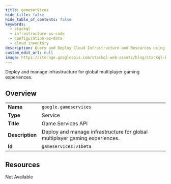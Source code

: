 ```yaml
---
title: gameservices
hide_title: false
hide_table_of_contents: false
keywords:
  - stackql
  - infrastructure-as-code
  - configuration-as-data
  - cloud inventory
description: Query and Deploy Cloud Infrastructure and Resources using SQL
custom_edit_url: null
image: https://storage.googleapis.com/stackql-web-assets/blog/stackql-blog-post-featured-image.png
---
```

Deploy and manage infrastructure for global multiplayer gaming experiences.  
    

## Overview
<table><tbody>
<tr><td><b>Name</b></td><td><code>google.gameservices</code></td></tr>
<tr><td><b>Type</b></td><td>Service</td></tr>
<tr><td><b>Title</b></td><td>Game Services API</td></tr>
<tr><td><b>Description</b></td><td>Deploy and manage infrastructure for global multiplayer gaming experiences.</td></tr>
<tr><td><b>Id</b></td><td><code>gameservices:v1beta</code></td></tr>
</tbody></table>

## Resources
<div class="row"><div class="providerDocColumn">Not Available</div></div>